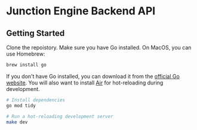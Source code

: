 # Junction Engine Backend API

## Getting Started

Clone the repoistory. Make sure you have Go installed. On MacOS, you can use Homebrew:

```bash
brew install go
```

If you don't have Go installed, you can download it from the [official Go website](https://golang.org/dl/). You will also want to install [Air](https://github.com/air-verse/air) for hot-reloading during development.

```bash
# Install dependencies
go mod tidy

# Run a hot-reloading development server
make dev
```
